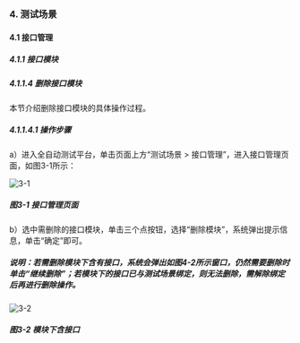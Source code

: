 ### 4. 测试场景

#### 4.1 接口管理

##### 4.1.1 接口模块

##### 4.1.1.4 删除接口模块

本节介绍删除接口模块的具体操作过程。

##### 4.1.1.4.1 操作步骤

a）进入全自动测试平台，单击页面上方“测试场景 > 接口管理”，进入接口管理页面，如图3-1所示：

![3-1](https://www.feisuanyz.com/fstest/cscj/jkgl/3.png)

##### 图3-1 接口管理页面

b）选中需删除的接口模块，单击三个点按钮，选择“删除模块”，系统弹出提示信息，单击“确定”即可。

##### 说明：若需删除模块下含有接口，系统会弹出如图4-2所示窗口，仍然需要删除时单击“继续删除”；若模块下的接口已与测试场景绑定，则无法删除，需解除绑定后再进行删除操作。

![3-2](https://www.feisuanyz.com/fstest/cscj/jkgl/3_1.png)

##### 图3-2 模块下含接口
